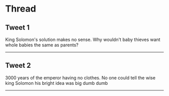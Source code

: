 # Thread

## Tweet 1

King Solomon's solution makes no sense. Why wouldn't baby thieves want whole babies the same as parents?

---

## Tweet 2

3000 years of the emperor having no clothes. No one could tell the wise king Solomon his bright idea was big dumb dumb

---

